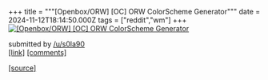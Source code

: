 +++
title = """[Openbox/ORW] [OC] ORW ColorScheme Generator"""
date = 2024-11-12T18:14:50.000Z
tags = ["reddit","wm"]
+++
[![[Openbox/ORW] [OC] ORW ColorScheme Generator](https://b.thumbs.redditmedia.com/S-ABTzQ9tZ14mUtbd9mpOwZjfe_9U0IMIF8CNvYC4jk.jpg "[Openbox/ORW] [OC] ORW ColorScheme Generator")](https://www.reddit.com/r/unixporn/comments/1gprb0k/openboxorw_oc_orw_colorscheme_generator/)

submitted by [/u/s0la90](https://www.reddit.com/user/s0la90)  
[\[link\]](https://www.reddit.com/gallery/1gprb0k) [\[comments\]](https://www.reddit.com/r/unixporn/comments/1gprb0k/openboxorw_oc_orw_colorscheme_generator/)

[[source]](https://www.reddit.com/r/unixporn/comments/1gprb0k/openboxorw_oc_orw_colorscheme_generator/)
